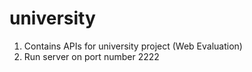 # university
1. Contains APIs for university project (Web Evaluation)
2. Run server on port number 2222
